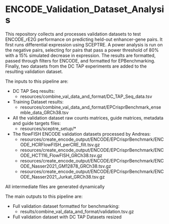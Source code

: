 # ENCODE_Validation_Dataset_Analysis

This repository collects and processes validation datasets to test ENCODE_rE2G performance on predicting held-out enhancer-gene pairs. It first runs differential expression using SCEPTRE. A power analysis is run on the negative pairs, selecting for pairs that pass a power threshold of 80% with a 15% simulated decrease in expression. The results are formatted, passed through filters for ENCODE, and formatted for EPBenchmarking. Finally, two datasets from the DC TAP experiments are added to the resulting validation dataset.

The inputs to this pipeline are:
- DC TAP Seq results: 
  - resources/combine_val_data_and_format/DC_TAP_Seq_data.tsv
- Training Dataset results: 
  - resources/combine_val_data_and_format/EPCrisprBenchmark_ensemble_data_GRCh38.tsv
- All the validation dataset raw counts matrices, guide matrices, metadata and guide targets files:
  - resources/sceptre_setup/*
- The flowFISH ENCODE validation datasets processed by Andreas:
  - resources/create_encode_output/ENCODE/EPCrisprBenchmark/ENCODE_HCRFlowFISH_perCRE_filt.tsv.gz
  - resources/create_encode_output/ENCODE/EPCrisprBenchmark/ENCODE_HCT116_FlowFISH_GRCh38.tsv.gz
  - resources/create_encode_output/ENCODE/EPCrisprBenchmark/ENCODE_Nasser2021_GM12878_GRCh38.tsv.gz
  - resources/create_encode_output/ENCODE/EPCrisprBenchmark/ENCODE_Nasser2021_Jurkat_GRCh38.tsv.gz

All intermediate files are generated dynamically

The main outputs to this pipeline are:
- Full validation dataset formatted for benchmarking:
  - results/combine_val_data_and_format/validation.tsv.gz
- Full validation dataset with DC TAP Datasets resized



